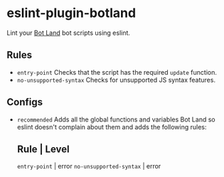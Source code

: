 # eslint-plugin-botland

Lint your [Bot Land](https://bot.land) bot scripts using eslint.

## Rules
- `entry-point`
  Checks that the script has the required `update` function.
- `no-unsupported-syntax`
  Checks for unsupported JS syntax features.

## Configs
- `recommended`
  Adds all the global functions and variables Bot Land so eslint doesn't complain
  about them and adds the following rules:

  Rule | Level
  ------------
  `entry-point` | error
  `no-unsupported-syntax` | error
